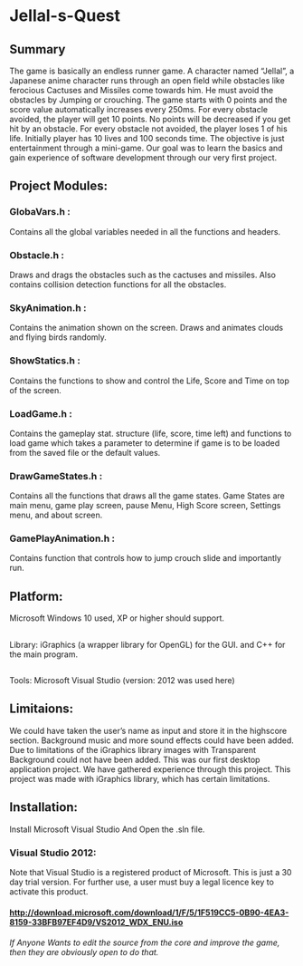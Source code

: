 # Jellal-s-Quest
## Summary
  The game is basically an endless runner game. A character named “Jellal”, a Japanese anime character runs through an open field while obstacles like ferocious Cactuses and
Missiles come towards him. He must avoid the obstacles by Jumping or crouching. The game starts with 0 points and the score value automatically increases every 250ms. For
every obstacle avoided, the player will get 10 points. No points will be decreased if you get hit by an obstacle. For every obstacle not avoided, the player loses 1 of his life.
Initially player has 10 lives and 100 seconds time. The objective is just entertainment through a mini-game. Our goal was to learn the
basics and gain experience of software development through our very first project.

## Project Modules:

 ### GlobaVars.h : 
  Contains all the global variables needed in all the functions and headers.
 ### Obstacle.h :
  Draws and drags the obstacles such as the cactuses and missiles. Also contains collision detection functions for all the obstacles.
 ### SkyAnimation.h :
  Contains the animation shown on the screen. Draws and animates clouds and flying birds randomly.
 ### ShowStatics.h :
  Contains the functions to show and control the Life, Score and Time on top of the screen.
 ### LoadGame.h :
  Contains the gameplay stat. structure (life, score, time left) and functions to load game which takes a parameter to determine if game is to be loaded from the saved file or the default values. 
 ### DrawGameStates.h :
  Contains all the functions that draws all the game states. Game States are main menu, game play screen, pause Menu, High Score screen, Settings menu, and about screen.
 ### GamePlayAnimation.h :
  Contains function that controls how to jump crouch slide and importantly run.

## Platform: 
  Microsoft Windows 10 used, XP or higher should support.
## 
  Library: iGraphics (a wrapper library for OpenGL) for the GUI. and C++ for the main program.
## 
  Tools: Microsoft Visual Studio (version: 2012 was used here)

## Limitaions:
  We could have taken the user’s name as input and store it in the highscore section. Background music and more sound effects could have been added. Due to limitations of the iGraphics
library images with Transparent Background could not have been added. This was our first desktop application project. We have gathered experience
through this project. This project was made with iGraphics library, which has certain limitations. 

## Installation:
  Install Microsoft Visual Studio And Open the .sln file. 
### Visual Studio 2012: 
  Note that Visual Studio is a registered product of Microsoft. This is just a 30 day trial version. For further use, a user must buy a legal licence key to activate this product.
#### http://download.microsoft.com/download/1/F/5/1F519CC5-0B90-4EA3-8159-33BFB97EF4D9/VS2012_WDX_ENU.iso
###### If Anyone Wants to edit the source from the core and improve the game, then they are obviously open to do that. 
